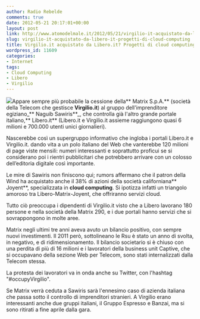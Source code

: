 ```yaml
---
author: Radio Rebelde
comments: true
date: 2012-05-21 20:17:01+00:00
layout: post
link: http://www.atomodelmale.it/2012/05/21/virgilio-it-acquistato-da-libero-it-progetti-di-cloud-computing/
slug: virgilio-it-acquistato-da-libero-it-progetti-di-cloud-computing
title: Virgilio.it acquistato da Libero.it? Progetti di cloud computing?
wordpress_id: 11609
categories:
- Internet
tags:
- Cloud Computing
- Libero
- Virgilio
---
```


![](http://www.atomodelmale.it/wp-content/uploads/2012/05/virgilio-300x103.jpg)Appare sempre più probabile la cessione della** Matrix S.p.A.** (società della Telecom che gestisce **Virgilio.it**) al gruppo dell'imprenditore egiziano_** Naguib Sawiris**_, che controlla già l'altro grande portale italiano,** Libero.it** (Libero.it e Virgilio.it assieme raggiungono quasi 6 milioni e 700.000 utenti unici giornalieri).

Nascerebbe così un supergruppo informativo che ingloba i portali Libero.it e Virgilio.it. dando vita a un polo italiano del Web che vanterebbe 120 milioni di page viste mensili: numeri interessanti e soprattutto proficui se si considerano poi i rientri pubblicitari che potrebbero arrivare con un colosso dell’editoria digitale così importante.

Le mire di Sawiris non finiscono qui; rumors affermano che il patron della Wind ha acquistato anche il 38% di azioni della società californiana** Joyent**, specializzata in **cloud computing**. Si ipotizza infatti un triangolo amoroso tra Libero-Matrix-Joyent, che offriranno servizi cloud.

Tutto ciò preoccupa i dipendenti di Virgilio.it visto che a Libero lavorano 180 persone e nella società della Matrix 290, e i due portali hanno servizi che si sovrappongono in molte aree.


Matrix negli ultimi tre anni aveva avuto un bilancio positivo, con sempre nuovi investimenti. Il 2011 però, sottolineano le Rsu è stato un anno di svolta, in negativo, e di ridimensionamento. Il bilancio societario si è chiuso con una perdita di più di 16 milioni e i lavoratori della business unit Captive, che si occupavano della sezione Web per Telecom, sono stati internalizzati dalla Telecom stessa.

La protesta dei lavoratori va in onda anche su Twitter, con l'hashtag "#occupyVirgilio".

Se Matrix verrà ceduta a Sawiris sarà l'ennesimo caso di azienda italiana che passa sotto il controllo di imprenditori stranieri. A Virgilio erano interessanti anche due gruppi italiani, il Gruppo Espresso e Banzai, ma si sono ritirati a fine aprile dalla gara.
